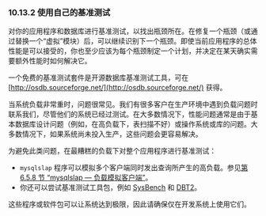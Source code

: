 ### 10.13.2 使用自己的基准测试

对你的应用程序和数据库进行基准测试，以找出瓶颈所在。在修复一个瓶颈（或通过替换一个“虚拟”模块）后，可以继续识别下一个瓶颈。即使当前应用程序的总体性能是可以接受的，你也至少应该为每个瓶颈制定一个计划，并决定在某天确实需要额外性能时如何解决它。

一个免费的基准测试套件是开源数据库基准测试工具，可在 [http://osdb.sourceforge.net/](http://osdb.sourceforge.net/) 获得。

当系统负载非常重时，问题很常见。我们有很多客户在生产环境中遇到负载问题时联系我们，尽管他们的系统已经过测试。在大多数情况下，性能问题通常是由于基本数据库设计问题（例如，在高负载下，表扫描不好）或操作系统或库的问题。大多数情况下，如果系统尚未投入生产，这些问题会更容易解决。

为避免此类问题，在最糟糕的负载下对整个应用程序进行基准测试：

- `mysqlslap` 程序可以模拟多个客户端同时发出查询所产生的高负载。参见[第 6.5.8 节 “mysqlslap — 负载模拟客户端”](#6.5.8-mysqlslap-负载模拟客户端)。
- 你还可以尝试基准测试工具包，例如 [SysBench](https://launchpad.net/sysbench) 和 [DBT2](http://osdldbt.sourceforge.net/#dbt2)。

这些程序或软件包可以让系统达到极限，因此请确保仅在开发系统上使用它们。